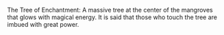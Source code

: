 The Tree of Enchantment: A massive tree at the center of the mangroves that glows with magical energy. It is said that those who touch the tree are imbued with great power.
